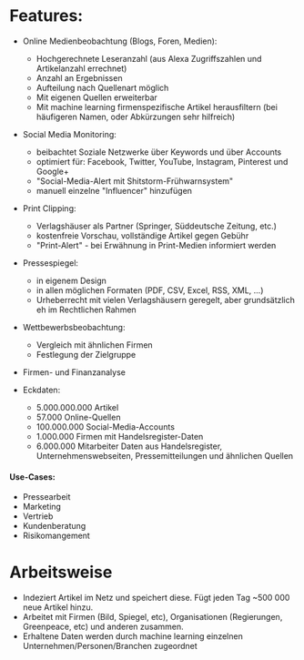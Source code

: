 # Features:

  - Online Medienbeobachtung (Blogs, Foren, Medien):
    - Hochgerechnete Leseranzahl (aus Alexa Zugriffszahlen und Artikelanzahl errechnet)
    - Anzahl an Ergebnissen
    - Aufteilung nach Quellenart möglich
    - Mit eigenen Quellen erweiterbar
    - Mit machine learning firmenspezifische Artikel herausfiltern (bei häufigeren Namen, oder Abkürzungen sehr hilfreich)

  - Social Media Monitoring:
    - beibachtet Soziale Netzwerke über Keywords und über Accounts
    - optimiert für: Facebook, Twitter, YouTube, Instagram, Pinterest und Google+
    - "Social-Media-Alert mit Shitstorm-Frühwarnsystem"
    - manuell einzelne "Influencer" hinzufügen

  - Print Clipping:
    - Verlagshäuser als Partner (Springer, Süddeutsche Zeitung, etc.)
    - kostenfreie Vorschau, vollständige Artikel gegen Gebühr
    - "Print-Alert" - bei Erwähnung in Print-Medien informiert werden

  - Pressespiegel:
    - in eigenem Design
    - in allen möglichen Formaten (PDF, CSV, Excel, RSS, XML, ...)
    - Urheberrecht mit vielen Verlagshäusern geregelt, aber grundsätzlich eh im Rechtlichen Rahmen
    
  - Wettbewerbsbeobachtung:
    - Vergleich mit ähnlichen Firmen
    - Festlegung der Zielgruppe
   
  - Firmen- und Finanzanalyse
  
  - Eckdaten:
    - 5.000.000.000 Artikel
    - 57.000 Online-Quellen
    - 100.000.000 Social-Media-Accounts
    - 1.000.000 Firmen mit Handelsregister-Daten
    - 6.000.000 Mitarbeiter Daten aus Handelsregister, Unternehmenswebseiten, Pressemitteilungen und ähnlichen Quellen

#### Use-Cases:
  - Pressearbeit
  - Marketing
  - Vertrieb
  - Kundenberatung
  - Risikomangement
  
# Arbeitsweise
  - Indeziert Artikel im Netz und speichert diese. Fügt jeden Tag ~500 000 neue Artikel hinzu.
  - Arbeitet mit Firmen (Bild, Spiegel, etc), Organisationen (Regierungen, Greenpeace, etc) und anderen zusammen.
  - Erhaltene Daten werden durch machine learning einzelnen Unternehmen/Personen/Branchen zugeordnet
